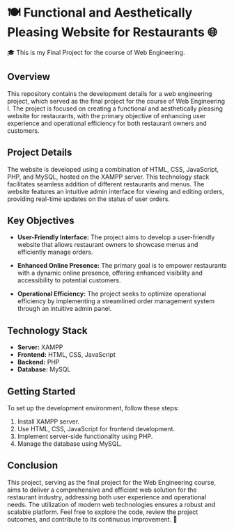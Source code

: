 # 🍽 Functional and Aesthetically Pleasing Website for Restaurants 🌐

🎓 This is my Final Project for the course of Web Engineering.

## Overview

This repository contains the development details for a web engineering project, which served as the final project for the course of Web Engineering I. The project is focused on creating a functional and aesthetically pleasing website for restaurants, with the primary objective of enhancing user experience and operational efficiency for both restaurant owners and customers.

## Project Details

The website is developed using a combination of HTML, CSS, JavaScript, PHP, and MySQL, hosted on the XAMPP server. This technology stack facilitates seamless addition of different restaurants and menus. The website features an intuitive admin interface for viewing and editing orders, providing real-time updates on the status of user orders.

## Key Objectives

- **User-Friendly Interface:** The project aims to develop a user-friendly website that allows restaurant owners to showcase menus and efficiently manage orders.

- **Enhanced Online Presence:** The primary goal is to empower restaurants with a dynamic online presence, offering enhanced visibility and accessibility to potential customers.

- **Operational Efficiency:** The project seeks to optimize operational efficiency by implementing a streamlined order management system through an intuitive admin panel.

## Technology Stack

- **Server:** XAMPP
- **Frontend:** HTML, CSS, JavaScript
- **Backend:** PHP
- **Database:** MySQL

## Getting Started

To set up the development environment, follow these steps:

1. Install XAMPP server.
2. Use HTML, CSS, JavaScript for frontend development.
3. Implement server-side functionality using PHP.
4. Manage the database using MySQL.

## Conclusion

This project, serving as the final project for the Web Engineering course, aims to deliver a comprehensive and efficient web solution for the restaurant industry, addressing both user experience and operational needs. The utilization of modern web technologies ensures a robust and scalable platform. Feel free to explore the code, review the project outcomes, and contribute to its continuous improvement. 🚀
